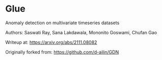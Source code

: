 # Glue
Anomaly detection on multivariate timeseries datasets

Authors: Saswati Ray, Sana Lakdawala, Mononito Goswami, Chufan Gao

Writeup at: https://arxiv.org/abs/2111.08082

Originally forked from: https://github.com/d-ailin/GDN
